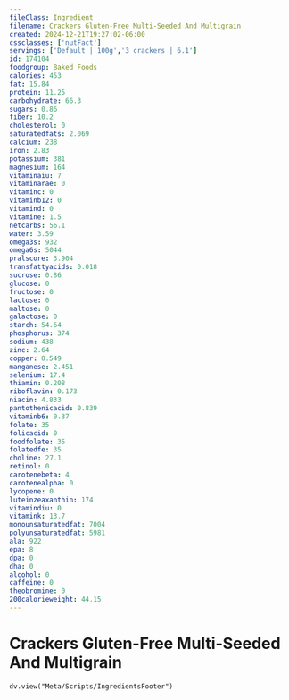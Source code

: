 ```yaml
---
fileClass: Ingredient
filename: Crackers Gluten-Free Multi-Seeded And Multigrain
created: 2024-12-21T19:27:02-06:00
cssclasses: ['nutFact']
servings: ['Default | 100g','3 crackers | 6.1']
id: 174104
foodgroup: Baked Foods
calories: 453
fat: 15.84
protein: 11.25
carbohydrate: 66.3
sugars: 0.86
fiber: 10.2
cholesterol: 0
saturatedfats: 2.069
calcium: 238
iron: 2.83
potassium: 381
magnesium: 164
vitaminaiu: 7
vitaminarae: 0
vitaminc: 0
vitaminb12: 0
vitamind: 0
vitamine: 1.5
netcarbs: 56.1
water: 3.59
omega3s: 932
omega6s: 5044
pralscore: 3.904
transfattyacids: 0.018
sucrose: 0.86
glucose: 0
fructose: 0
lactose: 0
maltose: 0
galactose: 0
starch: 54.64
phosphorus: 374
sodium: 438
zinc: 2.64
copper: 0.549
manganese: 2.451
selenium: 17.4
thiamin: 0.208
riboflavin: 0.173
niacin: 4.833
pantothenicacid: 0.839
vitaminb6: 0.37
folate: 35
folicacid: 0
foodfolate: 35
folatedfe: 35
choline: 27.1
retinol: 0
carotenebeta: 4
carotenealpha: 0
lycopene: 0
luteinzeaxanthin: 174
vitamindiu: 0
vitamink: 13.7
monounsaturatedfat: 7004
polyunsaturatedfat: 5981
ala: 922
epa: 8
dpa: 0
dha: 0
alcohol: 0
caffeine: 0
theobromine: 0
200calorieweight: 44.15
---
```


# Crackers Gluten-Free Multi-Seeded And Multigrain

```dataviewjs
dv.view("Meta/Scripts/IngredientsFooter")
```